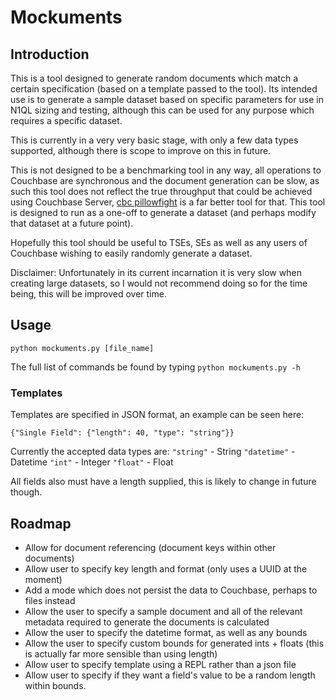 # Mockuments
## Introduction
This is a tool designed to generate random documents which match a certain
specification (based on a template passed to the tool). Its intended use is to
generate a sample dataset based on specific parameters for use in N1QL sizing
and testing, although this can be used for any purpose which requires a
specific dataset.

This is currently in a very very basic stage, with only a few data types
supported, although there is scope to improve on this in future.

This is not designed to be a benchmarking tool in any way, all operations to
Couchbase are synchronous and the document generation can be slow, as such
this tool does not reflect the true throughput that could be achieved using
Couchbase Server, [cbc pillowfight](http://docs.couchbase.com/sdk-api/couchbase-c-client-2.4.0/md_cbc-pillowfight.html)
is a far better tool for that.
This tool is designed to run as a one-off to generate a dataset (and perhaps
modify that dataset at a future point).

Hopefully this tool should be useful to TSEs, SEs as well as any users of
Couchbase wishing to easily randomly generate a dataset.

Disclaimer: Unfortunately in its current incarnation it is very slow when creating large datasets, so I would not recommend doing so for the time being, this will be improved over time.

## Usage
`python mockuments.py [file_name]`

The full list of commands be found by typing
`python mockuments.py -h`

### Templates
Templates are specified in JSON format, an example can be seen here:
```
{"Single Field": {"length": 40, "type": "string"}}
```

Currently the accepted data types are:
`"string"` - String
`"datetime"` - Datetime
`"int"` - Integer
`"float"` - Float

All fields also must have a length supplied, this is likely to change in future though.

## Roadmap
- Allow for document referencing (document keys within other documents)
- Allow user to specify key length and format (only uses a UUID at the moment)
- Add a mode which does not persist the data to Couchbase, perhaps to files
instead
- Allow the user to specify a sample document and all of the relevant metadata
required to generate the documents is calculated
- Allow the user to specify the datetime format, as well as any bounds
- Allow the user to specify custom bounds for generated ints + floats (this is
actually far more sensible than using length)
- Allow user to specify template using a REPL rather than a json file
- Allow user to specify if they want a field's value to be a random length within bounds.
